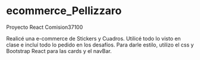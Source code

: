 # ecommerce_Pellizzaro
Proyecto React Comision37100

Realicé una e-commerce de Stickers y Cuadros.
Utilicé todo lo visto en clase e incluí todo lo pedido en los desafíos.
Para darle estilo, utilizo el css y Bootstrap React para las cards y el navBar.